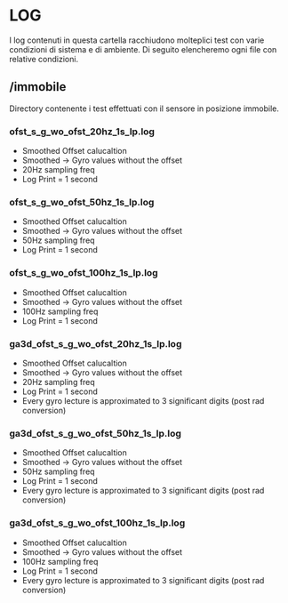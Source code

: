 # LOG

I log contenuti in questa cartella racchiudono molteplici test con varie condizioni di sistema e di ambiente. Di seguito elencheremo ogni file con relative condizioni.

## /immobile
Directory contenente i test effettuati con il sensore in posizione immobile.

### ofst_s_g_wo_ofst_20hz_1s_lp.log
- Smoothed Offset calucaltion
- Smoothed -> Gyro values without the offset
- 20Hz sampling freq
- Log Print = 1 second

### ofst_s_g_wo_ofst_50hz_1s_lp.log
- Smoothed Offset calucaltion
- Smoothed -> Gyro values without the offset
- 50Hz sampling freq
- Log Print = 1 second

### ofst_s_g_wo_ofst_100hz_1s_lp.log
- Smoothed Offset calucaltion
- Smoothed -> Gyro values without the offset
- 100Hz sampling freq
- Log Print = 1 second



### ga3d_ofst_s_g_wo_ofst_20hz_1s_lp.log
- Smoothed Offset calucaltion
- Smoothed -> Gyro values without the offset
- 20Hz sampling freq
- Log Print = 1 second
- Every gyro lecture is approximated to 3 significant digits (post rad conversion)

### ga3d_ofst_s_g_wo_ofst_50hz_1s_lp.log
- Smoothed Offset calucaltion
- Smoothed -> Gyro values without the offset
- 50Hz sampling freq
- Log Print = 1 second
- Every gyro lecture is approximated to 3 significant digits (post rad conversion)

### ga3d_ofst_s_g_wo_ofst_100hz_1s_lp.log
- Smoothed Offset calucaltion
- Smoothed -> Gyro values without the offset
- 100Hz sampling freq
- Log Print = 1 second
- Every gyro lecture is approximated to 3 significant digits (post rad conversion)